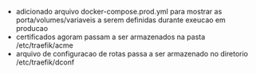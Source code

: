 - adicionado arquivo docker-compose.prod.yml para mostrar as porta/volumes/variaveis
a serem definidas durante exeucao em producao
- certificados agoram passam a ser armazenados na pasta /etc/traefik/acme
- arquivo de configuracao de rotas passa a ser armazenado no diretorio /etc/traefik/dconf